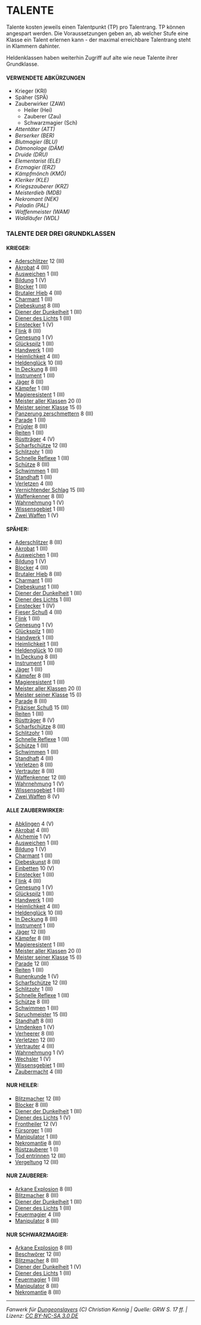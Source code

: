 # TALENTE

Talente kosten jeweils einen Talentpunkt (TP) pro Talentrang. TP können angespart werden. Die Voraussetzungen geben an, ab welcher Stufe eine Klasse ein Talent erlernen kann - der maximal erreichbare Talentrang steht in Klammern dahinter.

Heldenklassen haben weiterhin Zugriff auf alte wie neue Talente ihrer Grundklasse.

#### VERWENDETE ABKÜRZUNGEN

- Krieger (KRI)
- Späher (SPÄ)
- Zauberwirker (ZAW)
  - Heiler (Hei)
  - Zauberer (Zau)
  - Schwarzmagier (Sch)
- _Attentäter (ATT)_
- _Berserker (BER)_
- _Blutmagier (BLU)_
- _Dämonologe (DÄM)_
- _Druide (DRU)_
- _Elementarist (ELE)_
- _Erzmagier (ERZ)_
- _Kämpfmönch (KMÖ)_
- _Kleriker (KLE)_
- _Kriegszauberer (KRZ)_
- _Meisterdieb (MDB)_
- _Nekromant (NEK)_
- _Paladin (PAL)_
- _Waffenmeister (WAM)_
- _Waldläufer (WDL)_

### TALENTE DER DREI GRUNDKLASSEN

#### KRIEGER:

- [Aderschlitzer](talente/aderschlitzer.md) 12 (III)
- [Akrobat](talente/akrobat.md) 4 (III)
- [Ausweichen](talente/ausweichen.md) 1 (III)
- [Bildung](talente/bildung.md) 1 (V)
- [Blocker](talente/blocker.md) 1 (III)
- [Brutaler Hieb](talente/brutaler-hieb.md) 4 (III)
- [Charmant](talente/carmant.md) 1 (III)
- [Diebeskunst](talente/diebeskunst.md) 8 (III)
- [Diener der Dunkelheit](talente/diener-der-dunkelheit.md) 1 (III)
- [Diener des Lichts](talente/diener-des-lichts.md) 1 (III)
- [Einstecker](talente/einstecker.md) 1 (V)
- [Flink](talente/flink.md) 8 (III)
- [Genesung](talente/genesung.md) 1 (V)
- [Glückspilz](talente/glückspilz.md) 1 (III)
- [Handwerk](talente/handwerk.md) 1 (III)
- [Heimlichkeit](talente/heimlichkeit.md) 4 (III)
- [Heldenglück](talente/heldenglück.md) 10 (III)
- [In Deckung](talente/in-deckung.md) 8 (III)
- [Instrument](talente/instrument.md) 1 (III)
- [Jäger](talente/jäger.md) 8 (III)
- [Kämpfer](talente/kämpfer.md) 1 (III)
- [Magieresistent](talente/magieresistent.md) 1 (III)
- [Meister aller Klassen](talente/meister-aller-klassen.md) 20 (I)
- [Meister seiner Klasse](talente/meister-seiner-klasse.md) 15 (I)
- [Panzerung zerschmettern](talente/panzerung-zerschmettern.md) 8 (III)
- [Parade](talente/parade.md) 1 (III)
- [Prügler](talente/prügler.md) 8 (III)
- [Reiten](talente/reiten.md) 1 (III)
- [Rüstträger](talente/rüstträger.md) 4 (V)
- [Scharfschütze](talente/scharfschütze.md) 12 (III)
- [Schlitzohr](talente/schlitzohr.md) 1 (III)
- [Schnelle Reflexe](talente/schnelle-reflexe.md) 1 (III)
- [Schütze](talente/schütze.md) 8 (III)
- [Schwimmen](talente/schwimmen.md) 1 (III)
- [Standhaft](talente/standhaft.md) 1 (III)
- [Verletzen](talente/verletzen.md) 4 (III)
- [Vernichtender Schlag](talente/vernichtender-schlag.md) 15 (III)
- [Waffenkenner](talente/waffenkenner.md) 8 (III)
- [Wahrnehmung](talente/wahrnehmung.md) 1 (V)
- [Wissensgebiet](talente/wissensgebiet.md) 1 (III)
- [Zwei Waffen](talente/zwei-waffen.md) 1 (V)

#### SPÄHER:

- [Aderschlitzer](talente/aderschlitzer.md) 8 (III)
- [Akrobat](talente/akrobat.md) 1 (III)
- [Ausweichen](talente/ausweichen.md) 1 (III)
- [Bildung](talente/bildung.md) 1 (V)
- [Blocker](talente/blocker.md) 4 (III)
- [Brutaler Hieb](talente/brutaler-hieb.md) 8 (III)
- [Charmant](talente/charmant.md) 1 (III)
- [Diebeskunst](talente/diebeskunst.md) 1 (III)
- [Diener der Dunkelheit](talente/diener-der-dunkelheit.md) 1 (III)
- [Diener des Lichts](talente/diener-des-lichts.md) 1 (III)
- [Einstecker](talente/einstecker.md) 1 (IV)
- [Fieser Schuß](talente/fieser-schuß.md) 4 (III)
- [Flink](talente/flink.md) 1 (III)
- [Genesung](talente/genesung.md) 1 (V)
- [Glückspilz](talente/glückspilz.md) 1 (III)
- [Handwerk](talente/handwerk.md) 1 (III)
- [Heimlichkeit](talente/heimlichkeit.md) 1 (III)
- [Heldenglück](talente/heldenglück.md) 10 (III)
- [In Deckung](talente/in-deckung.md) 8 (III)
- [Instrument](talente/instrument.md) 1 (III)
- [Jäger](talente/jäger.md) 1 (III)
- [Kämpfer](talente/kämpfer.md) 8 (III)
- [Magieresistent](talente/magieresistent.md) 1 (III)
- [Meister aller Klassen](talente/meister-aller-klassen.md) 20 (I)
- [Meister seiner Klasse](talente/meister-seiner-klasse.md) 15 (I)
- [Parade](talente/parade.md) 8 (III)
- [Präziser Schuß](talente/präziser-schuß.md) 15 (III)
- [Reiten](talente/reiten.md) 1 (III)
- [Rüstträger](talente/rüstträger.md) 8 (V)
- [Scharfschütze](talente/scharfschütze.md) 8 (III)
- [Schlitzohr](talente/schlitzohr.md) 1 (III)
- [Schnelle Reflexe](talente/schnelle-reflexe.md) 1 (III)
- [Schütze](talente/schütze.md) 1 (III)
- [Schwimmen](talente/schwimmen.md) 1 (III)
- [Standhaft](talente/standhaft.md) 4 (III)
- [Verletzen](talente/verletzen.md) 8 (III)
- [Vertrauter](talente/vertrauter.md) 8 (III)
- [Waffenkenner](talente/waffenkenner.md) 12 (III)
- [Wahrnehmung](talente/wahrnehmung.md) 1 (V)
- [Wissensgebiet](talente/wissensgebiet.md) 1 (III)
- [Zwei Waffen](talente/zwei-waffen.md) 8 (V)

#### ALLE ZAUBERWIRKER:

- [Abklingen](talente/abklingen.md) 4 (V)
- [Akrobat](talente/akrobat.md) 4 (III)
- [Alchemie](talente/alchemie.md) 1 (V)
- [Ausweichen](talente/ausweichen.md) 1 (III)
- [Bildung](talente/bildung.md) 1 (V)
- [Charmant](talente/charmant.md) 1 (III)
- [Diebeskunst](talente/diebeskunst.md) 8 (III)
- [Einbetten](talente/einbetten.md) 10 (V)
- [Einstecker](talente/einstecker.md) 1 (III)
- [Flink](talente/flink.md) 4 (III)
- [Genesung](talente/genesung.md) 1 (V)
- [Glückspilz](talente/glückspilz.md) 1 (III)
- [Handwerk](talente/handwerk.md) 1 (III)
- [Heimlichkeit](talente/heimlichkeit.md) 4 (III)
- [Heldenglück](talente/heldenglück.md) 10 (III)
- [In Deckung](talente/in-deckung.md) 8 (III)
- [Instrument](talente/instrument.md) 1 (III)
- [Jäger](talente/jäger.md) 12 (III)
- [Kämpfer](talente/kämpfer.md) 8 (III)
- [Magieresistent](talente/magieresistent.md) 1 (III)
- [Meister aller Klassen](talente/meister-aller-klassen.md) 20 (I)
- [Meister seiner Klasse](talente/meister-seiner-klasse.md) 15 (I)
- [Parade](talente/parade.md) 12 (III)
- [Reiten](talente/reiten.md) 1 (III)
- [Runenkunde](talente/runenkunde.md) 1 (V)
- [Scharfschütze](talente/scharfschütze.md) 12 (III)
- [Schlitzohr](talente/schlitzohr.md) 1 (III)
- [Schnelle Reflexe](talente/schnelle-reflexe.md) 1 (III)
- [Schütze](talente/schütze.md) 8 (III)
- [Schwimmen](talente/schwimmen.md) 1 (III)
- [Spruchmeister](talente/spruchmeister.md) 15 (III)
- [Standhaft](talente/standhaft.md) 8 (III)
- [Umdenken](talente/umdenken.md) 1 (V)
- [Verheerer](talente/verheerer.md) 8 (III)
- [Verletzen](talente/verletzen.md) 12 (III)
- [Vertrauter](talente/vertrauter.md) 4 (III)
- [Wahrnehmung](talente/wahrnehmung.md) 1 (V)
- [Wechsler](talente/wechsler.md) 1 (V)
- [Wissensgebiet](talente/wissensgebiet.md) 1 (III)
- [Zaubermacht](talente/zaubermacht.md) 4 (III)

#### NUR HEILER:

- [Blitzmacher](talente/blitzmacher.md) 12 (III)
- [Blocker](talente/blocker.md) 8 (III)
- [Diener der Dunkelheit](talente/diener-der-dunkelheit.md) 1 (III)
- [Diener des Lichts](talente/diener-des-lichts.md) 1 (V)
- [Frontheiler](talente/frontheiler.md) 12 (V)
- [Fürsorger](talente/fürsorger.md) 1 (III)
- [Manipulator](talente/manipulator.md) 1 (III)
- [Nekromantie](talente/nekromantie.md) 8 (III)
- [Rüstzauberer](talente/rüstzauberer.md) 1 (I)
- [Tod entrinnen](talente/tod-entrinnen.md) 12 (III)
- [Vergeltung](talente/vergeltung.md) 12 (III)

#### NUR ZAUBERER:

- [Arkane Explosion](talente/arkane-explosion.md) 8 (III)
- [Blitzmacher](talente/blitzmacher.md) 8 (III)
- [Diener der Dunkelheit](talente/diener-der-dunkelheit.md) 1 (III)
- [Diener des Lichts](talente/diener-des-lichts.md) 1 (III)
- [Feuermagier](talente/feuermagier.md) 4 (III)
- [Manipulator](talente/manipulator.md) 8 (III)

#### NUR SCHWARZMAGIER:

- [Arkane Explosion](talente/arkane-explosion.md) 8 (III)
- [Beschwörer](talente/beschwörer.md) 12 (III)
- [Blitzmacher](talente/blitzmacher.md) 8 (III)
- [Diener der Dunkelheit](talente/diener-der-dunkelheit.md) 1 (V)
- [Diener des Lichts](talente/diener-des-lichts.md) 1 (III)
- [Feuermagier](talente/feuermagier.md) 1 (III)
- [Manipulator](talente/manipulator.md) 8 (III)
- [Nekromantie](talente/nekromantie.md) 8 (III)

---

_Fanwerk für [Dungeonslayers](https://www.dungeonslayers.net/) (C) Christian Kennig | Quelle: GRW S. 17 ff. | Lizenz: [CC BY-NC-SA 3.0 DE](https://creativecommons.org/licenses/by-nc-sa/3.0/de/)_
